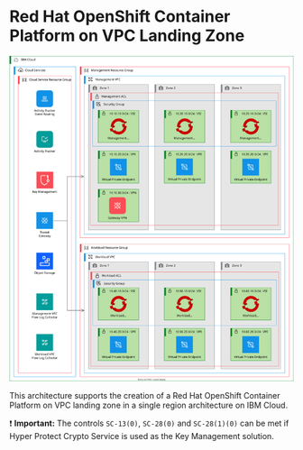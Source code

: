 # Red Hat OpenShift Container Platform on VPC Landing Zone

![Architecture Diagram of the OpenShift Container Platform on VPC Deployable Architecture](https://raw.githubusercontent.com/terraform-ibm-modules/terraform-ibm-landing-zone/main/reference-architectures/roks.drawio.svg)

This architecture supports the creation of a Red Hat OpenShift Container Platform on VPC landing zone in a single region architecture on IBM Cloud.

:exclamation: **Important:** The controls `SC-13(0)`, `SC-28(0)` and `SC-28(1)(0)` can be met if Hyper Protect Crypto Service is used as the Key Management solution.
